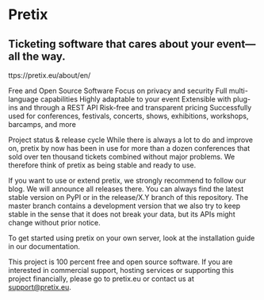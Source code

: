 # Pretix
## Ticketing software that cares about your event—all the way.

ttps://pretix.eu/about/en/


Free and Open Source Software
Focus on privacy and security
Full multi-language capabilities
Highly adaptable to your event
Extensible with plug-ins and through a REST API
Risk-free and transparent pricing
Successfully used for conferences, festivals, concerts, shows, exhibitions, workshops, barcamps, and more

Project status & release cycle
While there is always a lot to do and improve on, pretix by now has been in use for more than a dozen conferences that sold over ten thousand tickets combined without major problems. We therefore think of pretix as being stable and ready to use.

If you want to use or extend pretix, we strongly recommend to follow our blog. We will announce all releases there. You can always find the latest stable version on PyPI or in the release/X.Y branch of this repository. The master branch contains a development version that we also try to keep stable in the sense that it does not break your data, but its APIs might change without prior notice.

To get started using pretix on your own server, look at the installation guide in our documentation.

This project is 100 percent free and open source software. If you are interested in commercial support, hosting services or supporting this project financially, please go to pretix.eu or contact us at support@pretix.eu.